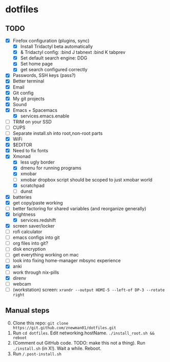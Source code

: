 # dotfiles

## TODO

- [x] Firefox configuration (plugins, sync)
  - [x] Install Tridactyl beta automatically
  - [x] & Tridactyl config:
          :bind J tabnext
          :bind K tabprev
  - [x] Set default search engine: DDG
  - [x] Set home page
  - [x] get search configured correctly
- [x] Passwords, SSH keys (pass?)
- [x] Better terminal
- [x] Email
- [x] Git config
- [x] My git projects
- [x] Sound
- [x] Emacs + Spacemacs
  - [x] services.emacs.enable
- [ ] TRIM on your SSD
- [ ] CUPS
- [ ] Separate install.sh into root,non-root parts
- [x] WiFi
- [x] $EDITOR
- [x] Need to fix fonts
- [x] Xmonad
  - [x] less ugly border
  - [x] dmenu for running programs
  - [x] xmobar
  - [ ] xmobar dropbox script should be scoped to just xmobar world
  - [x] scratchpad
  - [ ] dunst
- [x] batteries
- [x] get copy/paste working
- [ ] better factoring for shared variables (and reorganize generally)
- [x] brightness
  - [x] services.redshift
- [x] screen saver/locker
- [ ] rofi calculator
- [ ] emacs configs into git
- [ ] org files into git?
- [ ] disk encryption
- [ ] get everything working on mac
- [ ] look into fixing home-manager mbsync experience
- [x] anki
- [ ] work through nix-pills
- [x] direnv
- [ ] webcam
- [ ] (workstation) screen: `xrandr --output HDMI-5 --left-of DP-3 --rotate right`

## Manual steps

0. Clone this repo: `git clone https://git.github.com/znewman01/dotfiles.git`
1. Run `cd dotfiles`. Edit networking.hostName. `./install_root.sh && reboot`
2. (Comment out GitHub code. TODO: make this not a thing). Run `./install.sh` (in X!). Wait a while. Reboot.
3. Run `/.post-install.sh`
